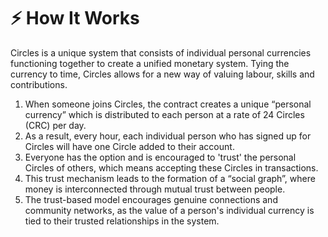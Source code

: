 # ⚡ How It Works

Circles is a unique system that consists of individual personal currencies functioning together to create a unified monetary system. Tying the currency to time, Circles allows for a new way of valuing labour, skills and contributions.

1. When someone joins Circles, the contract creates a unique “personal currency” which is distributed to each person at a rate of 24 Circles (CRC) per day.
2. As a result, every hour, each individual person who has signed up for Circles will have one Circle added to their account.
3. Everyone has the option and is encouraged to 'trust' the personal Circles of others, which means accepting these Circles in transactions.
4. This trust mechanism leads to the formation of a “social graph”, where money is interconnected through mutual trust between people.
5. The trust-based model encourages genuine connections and community networks, as the value of a person's individual currency is tied to their trusted relationships in the system.
